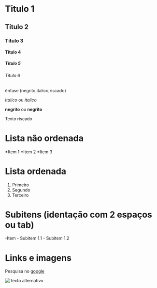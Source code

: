 # Titulo 1 
## Titulo 2 
### Titulo 3
#### Titulo 4 
##### Titulo 5 
###### Titulo 6 

ênfase (negrito,italico,riscado)


*Italico* ou _italico_


**negrito** ou __negrito__


~~Texto riscado~~ 

# Lista não ordenada 

*Item 1
*Item 2
*Item 3

# Lista ordenada

1. Primeiro
2. Segundo
3. Terceiro

# Subitens (identação com 2 espaços ou tab)
-Item
    - Subitem 1.1
    - Subitem 1.2

# Links e imagens

Pesquisa no [google](https://www.google.com)

![Texto alternativo](https://upload.wikimedia.org/wikipedia/commons/thumb/0/0a/Python.svg/800px-Python.svg.png)